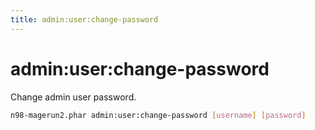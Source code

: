 ```yaml
---
title: admin:user:change-password
---
```


# admin:user:change-password

Change admin user password.

```sh
n98-magerun2.phar admin:user:change-password [username] [password]
```

